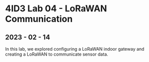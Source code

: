 <h1> 4ID3 Lab 04 - LoRaWAN Communication</h1>
<h2>2023 - 02 - 14</h2>
In this lab, we explored configuring a LoRaWAN indoor gateway 
and creating a LoRaWAN to communicate sensor data.
